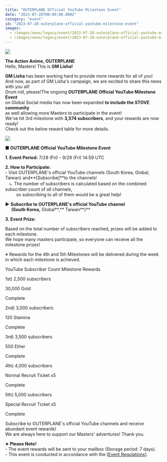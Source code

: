 ```yaml
---
title: "OUTERPLANE Official YouTube Milestone Event"
date: "2023-07-28T00:00:00.000Z"
category: "event"
id: "2023-07-28-outerplane-official-youtube-milestone-event"
images:
  - /images/news/legacy/event/2023-07-28-outerplane-official-youtube-milestone-event/294aeb96eea04ae1a31aad4044672074.webp
  - /images/news/legacy/event/2023-07-28-outerplane-official-youtube-milestone-event/d0d7e7cd5f1247fa83ce4c344eab25f5.webp
---
```


![](/images/news/legacy/event/2023-07-28-outerplane-official-youtube-milestone-event/294aeb96eea04ae1a31aad4044672074.webp)

  
**The Action Anime, OUTERPLANE**  
Hello, Masters! This is **GM Lisha!**  
  
**GM Lisha** has been working hard to provide more rewards for all of you!  
And now, as part of GM Lisha's campaign, we are excited to share this news with you all!  
Drum roll, please!The ongoing **OUTERPLANE Official YouTube Milestone Event**  
on Global Social media has now been expanded **to include the STOVE community**   
as well allowing more Masters to participate in the event!  
We've hit 3rd milestone with **3,574 subscribers**, and your rewards are now ready!  
Check out the below reward table for more details.

![](/images/news/legacy/event/2023-07-28-outerplane-official-youtube-milestone-event/d0d7e7cd5f1247fa83ce4c344eab25f5.webp)

  
**■ OUTERPLANE Official YouTube Milestone Event**  
  
**1\. Event Period:** 7/28 (Fri) - 9/29 (Fri) 14:59 UTC  
  
**2\. How to Participate:**   
\- Visit OUTERPLANE's official YouTube channels (South Korea, Global, Taiwan) and**\[Subscribe\]**to the channels!  
   ㄴ The number of subscribers is calculated based on the combined subscriber count of all channels,  
         so subscribing to all of them would be a great help!

**▶** **Subscribe to OUTERPLANE's official YouTube channel**  
     **(**South Korea**,** Global**,** Taiwan**)**

**3\. Event Prize:** 

Based on the total number of subscribers reached, prizes will be added to each milestone.  
We hope many masters participate, so everyone can receive all the milestone prizes!

※ Rewards for the 4th and 5th Milestones will be delivered during the week in which each milestone is achieved.  

YouTube Subscriber Count Milestone Rewards

1st) 2,500 subscribers

30,000 Gold

Complete

2nd) 3,000 subscribers

120 Stamina

Complete

3rd) 3,500 subscribers

500 Ether

Complete

4th) 4,000 subscribers

Normal Recruit Ticket x5

Complete

5th) 5,000 subscribers

Special Recruit Ticket x5

Complete

Subscribe to OUTERPLANE's official YouTube channels and receive abundant event rewards!  
We are always here to support our Masters' adventures! Thank you.

**※ Please Note!**  
\- The event rewards will be sent to your mailbox (Storage period: 7 days).  
\- This event is conducted in accordance with the \[[Event Regulations](https://www.smilegatemegaport.com/terms/index?gameType=MOBILE&termsType=8&langCode=en)\].
